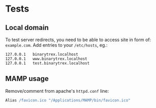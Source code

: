 # Tests

## Local domain

To test server redirects, you need to be able to access site in form of:
`example.com`.
Add entries to your `/etc/hosts`, eg.:

```text
127.0.0.1	binarytrex.localhost
127.0.0.1	www.binarytrex.localhost
127.0.0.1	test.binarytrex.localhost
```

## MAMP usage

Remove/comment from apache's `httpd.conf` line:

```apache
Alias /favicon.ico "/Applications/MAMP/bin/favicon.ico"
```
